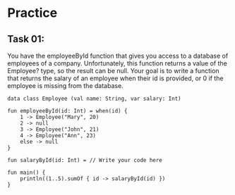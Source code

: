 # Practice

## Task 01:

You have the employeeById function that gives you access to a database of employees of a company. 
Unfortunately, this function returns a value of the Employee? type, so the result can be null. 
Your goal is to write a function that returns the salary of an employee when their id is provided, 
or 0 if the employee is missing from the database.

```
data class Employee (val name: String, var salary: Int)

fun employeeById(id: Int) = when(id) {
    1 -> Employee("Mary", 20)
    2 -> null
    3 -> Employee("John", 21)
    4 -> Employee("Ann", 23)
    else -> null
}

fun salaryById(id: Int) = // Write your code here
    
fun main() { 
    println((1..5).sumOf { id -> salaryById(id) })
}
```
